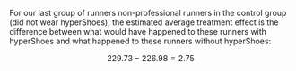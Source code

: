 For our last group of runners non-professional runners in the control group (did not wear hyperShoes), the estimated average treatment effect is the difference between what would have happened to these runners with hyperShoes and what happened to these runners without hyperShoes: 

$$229.73 - 226.98 = 2.75$$

